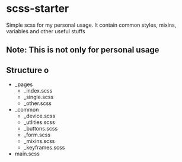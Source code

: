 # scss-starter
Simple scss for my personal usage. It contain common styles, mixins, variables and other useful stuffs

## Note: This is not only for personal usage

## Structure o
- _pages
  - _index.scss
  - _single.scss 
  - _other.scss
- _common 
  - _device.scss
  - _utlities.scss 
  - _buttons.scss
  - _form.scss
  - _mixins.scss
  - _keyframes.scss
- main.scss 
